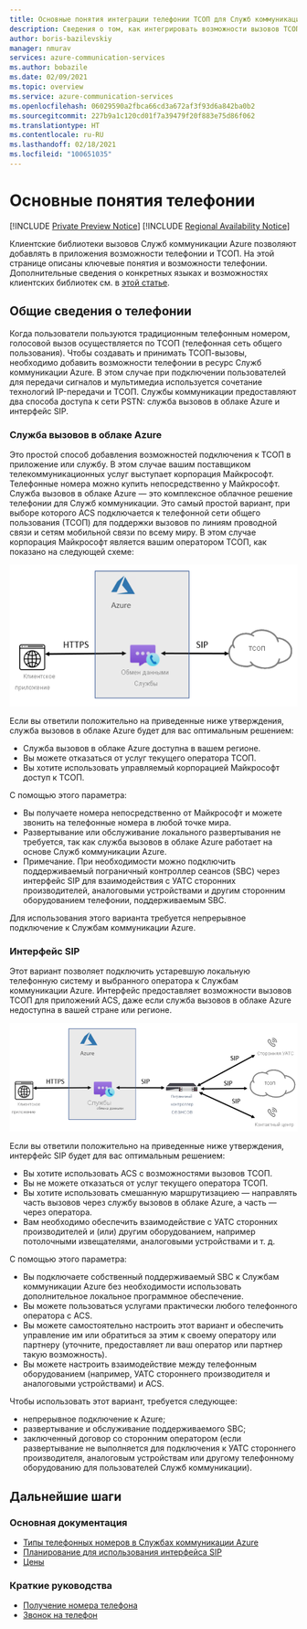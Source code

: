 ```yaml
---
title: Основные понятия интеграции телефонии ТСОП для Служб коммуникации Azure
description: Сведения о том, как интегрировать возможности вызовов ТСОП в приложение Служб коммуникации Azure.
author: boris-bazilevskiy
manager: nmurav
services: azure-communication-services
ms.author: bobazile
ms.date: 02/09/2021
ms.topic: overview
ms.service: azure-communication-services
ms.openlocfilehash: 06029590a2fbca66cd3a672af3f93d6a842ba0b2
ms.sourcegitcommit: 227b9a1c120cd01f7a39479f20f883e75d86f062
ms.translationtype: HT
ms.contentlocale: ru-RU
ms.lasthandoff: 02/18/2021
ms.locfileid: "100651035"
---
```

# <a name="telephony-concepts"></a>Основные понятия телефонии

[!INCLUDE [Private Preview Notice](../../includes/private-preview-include.md)]
[!INCLUDE [Regional Availability Notice](../../includes/regional-availability-include.md)]

Клиентские библиотеки вызовов Служб коммуникации Azure позволяют добавлять в приложения возможности телефонии и ТСОП. На этой странице описаны ключевые понятия и возможности телефонии. Дополнительные сведения о конкретных языках и возможностях клиентских библиотек см. в [этой статье](../../quickstarts/voice-video-calling/calling-client-samples.md).

## <a name="overview-of-telephony"></a>Общие сведения о телефонии
Когда пользователи пользуются традиционным телефонным номером, голосовой вызов осуществляется по ТСОП (телефонная сеть общего пользования). Чтобы создавать и принимать ТСОП-вызовы, необходимо добавить возможности телефонии в ресурс Служб коммуникации Azure. В этом случае при подключении пользователей для передачи сигналов и мультимедиа используется сочетание технологий IP-передачи и ТСОП. Службы коммуникации предоставляют два способа доступа к сети PSTN: служба вызовов в облаке Azure и интерфейс SIP.

### <a name="azure-cloud-calling"></a>Служба вызовов в облаке Azure

Это простой способ добавления возможностей подключения к ТСОП в приложение или службу. В этом случае вашим поставщиком телекоммуникационных услуг выступает корпорация Майкрософт. Телефонные номера можно купить непосредственно у Майкрософт. Служба вызовов в облаке Azure — это комплексное облачное решение телефонии для Служб коммуникации. Это самый простой вариант, при выборе которого ACS подключается к телефонной сети общего пользования (ТСОП) для поддержки вызовов по линиям проводной связи и сетям мобильной связи по всему миру. В этом случае корпорация Майкрософт является вашим оператором ТСОП, как показано на следующей схеме:

![Схема службы вызовов в облаке Azure.](../media/telephony-concept/azure-calling-diagram.png)

Если вы ответили положительно на приведенные ниже утверждения, служба вызовов в облаке Azure будет для вас оптимальным решением:
- Служба вызовов в облаке Azure доступна в вашем регионе.
- Вы можете отказаться от услуг текущего оператора ТСОП.
- Вы хотите использовать управляемый корпорацией Майкрософт доступ к ТСОП.

С помощью этого параметра:
- Вы получаете номера непосредственно от Майкрософт и можете звонить на телефонные номера в любой точке мира.
- Развертывание или обслуживание локального развертывания не требуется, так как служба вызовов в облаке Azure работает на основе Служб коммуникации Azure.
- Примечание. При необходимости можно подключить поддерживаемый пограничный контроллер сеансов (SBC) через интерфейс SIP для взаимодействия с УАТС сторонних производителей, аналоговыми устройствами и другим сторонним оборудованием телефонии, поддерживаемым SBC.

Для использования этого варианта требуется непрерывное подключение к Службам коммуникации Azure.

### <a name="sip-interface"></a>Интерфейс SIP

Этот вариант позволяет подключить устаревшую локальную телефонную систему и выбранного оператора к Службам коммуникации Azure. Интерфейс предоставляет возможности вызовов ТСОП для приложений ACS, даже если служба вызовов в облаке Azure недоступна в вашей стране или регионе. 

![Схема интерфейса SIP.](../media/telephony-concept/sip-interface-diagram.png)

Если вы ответили положительно на приведенные ниже утверждения, интерфейс SIP будет для вас оптимальным решением:

- Вы хотите использовать ACS с возможностями вызовов ТСОП.
- Вы не можете отказаться от услуг текущего оператора ТСОП.
- Вы хотите использовать смешанную маршрутизациею — направлять часть вызовов через службу вызовов в облаке Azure, а часть — через оператора.
- Вам необходимо обеспечить взаимодействие с УАТС сторонних производителей и (или) другим оборудованием, например потолочными извещателями, аналоговыми устройствами и т. д.

С помощью этого параметра:

- Вы подключаете собственный поддерживаемый SBC к Службам коммуникации Azure без необходимости использовать дополнительное локальное программное обеспечение.
- Вы можете пользоваться услугами практически любого телефонного оператора с ACS.
- Вы можете самостоятельно настроить этот вариант и обеспечить управление им или обратиться за этим к своему оператору или партнеру (уточните, предоставляет ли ваш оператор или партнер такую возможность).
- Вы можете настроить взаимодействие между телефонным оборудованием (например, УАТС стороннего производителя и аналоговыми устройствами) и ACS.

Чтобы использовать этот вариант, требуется следующее:

- непрерывное подключение к Azure;
- развертывание и обслуживание поддерживаемого SBC;
- заключенный договор со сторонним оператором (если развертывание не выполняется для подключения к УАТС стороннего производителя, аналоговым устройствам или другому телефонному оборудованию для пользователей Служб коммуникации).

## <a name="next-steps"></a>Дальнейшие шаги

### <a name="conceptual-documentation"></a>Основная документация

- [Типы телефонных номеров в Службах коммуникации Azure](./plan-solution.md)
- [Планирование для использования интерфейса SIP](./sip-interface-infrastructure.md)
- [Цены](../pricing.md)

### <a name="quickstarts"></a>Краткие руководства

- [Получение номера телефона](../../quickstarts/telephony-sms/get-phone-number.md)
- [Звонок на телефон](../../quickstarts/voice-video-calling/pstn-call.md)

